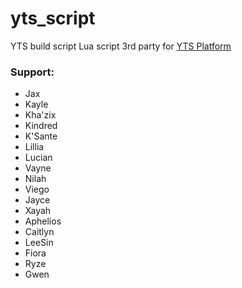 # yts_script
YTS build script 
Lua script 3rd party for [YTS Platform](https://setup.yts.lol/yts++/master)

### Support:
- Jax 
- Kayle
- Kha'zix
- Kindred
- K'Sante
- Lillia
- Lucian
- Vayne
- Nilah
- Viego
- Jayce
- Xayah
- Aphelios
- Caitlyn
- LeeSin
- Fiora
- Ryze
- Gwen
